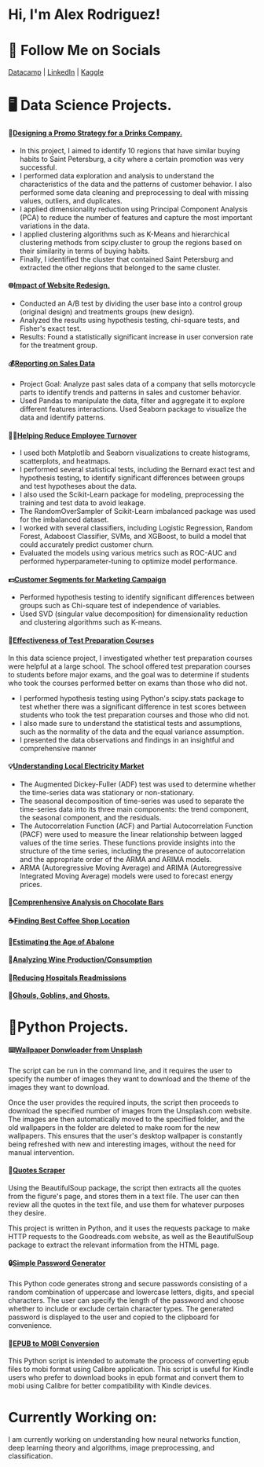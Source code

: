 <h1>Hi, I'm Alex Rodriguez!

 # :link: Follow Me on Socials
<a href="https://app.datacamp.com/portfolio/al3xrodz" target="_blank">Datacamp</a> | <a href="https://www.linkedin.com/in/alexander-rodriguez-/" target="_blank">LinkedIn</a> | <a href="https://www.kaggle.com/al3xrods" target="_blank">Kaggle</a>

# 🖥️ Data Science Projects.
#### 🍷[Designing a Promo Strategy for a Drinks Company.](https://app.datacamp.com/workspace/w/fc774eca-a1d5-4b39-a226-e73d86915648)
- In this project, I aimed to identify 10 regions that have similar buying habits to Saint Petersburg, a city where a certain promotion was very successful. 
- I performed data exploration and analysis to understand the characteristics of the data and the patterns of customer behavior. I also performed some data cleaning and preprocessing to deal with missing values, outliers, and duplicates.
- I applied dimensionality reduction using Principal Component Analysis (PCA) to reduce the number of features and capture the most important variations in the data.
- I applied clustering algorithms such as K-Means and hierarchical clustering methods from scipy.cluster to group the regions based on their similarity in terms of buying habits.
- Finally, I identified the cluster that contained Saint Petersburg and extracted the other regions that belonged to the same cluster. 
#### 🌐[Impact of Website Redesign.](https://app.datacamp.com/workspace/w/6a9e51ae-ee24-4d74-93a9-7449fe56f7d6)
- Conducted an A/B test by dividing the user base into a control group (original design) and treatments groups (new design).
- Analyzed the results using hypothesis testing, chi-square tests, and Fisher's exact test.
- Results: Found a statistically significant increase in user conversion rate for the treatment group.
#### 💰[Reporting on Sales Data](https://app.datacamp.com/workspace/w/a30215d4-6855-4929-a367-62dedc37e4ea)
 - Project Goal: Analyze past sales data of a company that sells motorcycle parts to identify trends and patterns in sales and customer behavior.
 - Used Pandas to manipulate the data, filter and aggregate it to explore different features interactions. Used Seaborn package to visualize the data and identify patterns.
#### 👷‍♂️[Helping Reduce Employee Turnover](https://app.datacamp.com/workspace/w/ec5ae7a2-89e0-47db-9452-6110a89b56ad)
 -  I used both Matplotlib and Seaborn visualizations to create histograms, scatterplots, and heatmaps.
 - I performed several statistical tests, including the Bernard exact test and hypothesis testing, to identify significant differences between groups and test hypotheses about the data.
  - I also used the Scikit-Learn package for modeling, preprocessing the training and test data to avoid leakage.
  - The RandomOverSampler of Scikit-Learn imbalanced package was used for the imbalanced dataset.
  - I worked with several classifiers, including Logistic Regression, Random Forest, Adaboost Classifier, SVMs, and XGBoost, to build a model that could accurately predict customer churn. 
  - Evaluated the models using various metrics such as ROC-AUC and performed hyperparameter-tuning to optimize model performance.
#### 💵[Customer Segments for Marketing Campaign](https://app.datacamp.com/workspace/w/66b04f38-08b7-4de4-b839-6f4da4d67275)
  -  Performed hypothesis testing to identify significant differences between groups such as Chi-square test of independence of variables.
  - Used SVD (singular value decomposition) for dimensionality reduction and clustering algorithms such as K-means.
#### 📝[Effectiveness of Test Preparation Courses](https://app.datacamp.com/workspace/w/fc0be9da-682a-4725-948b-2c6708ec5660)
  In this data science project, I investigated whether test preparation courses were helpful at a large school. The school offered test preparation courses to students before major exams, and the goal was to determine if students who took the courses performed better on exams than those who did not.
 
  - I performed hypothesis testing using Python's scipy.stats package to test whether there was a significant difference in test scores between students who took the test preparation courses and those who did not. 
  - I also made sure to understand the statistical tests and assumptions, such as the normality of the data and the equal variance assumption.
  - I presented the data observations and findings in an insightful and comprehensive manner
#### 💡[Understanding Local Electricity Market](https://app.datacamp.com/workspace/w/af6be56a-687f-4ea3-8a0d-2a1dadb79655)
  - The Augmented Dickey-Fuller (ADF) test was used to determine whether the time-series data was stationary or non-stationary.
  - The seasonal decomposition of time-series was used to separate the time-series data into its three main components: the trend component, the seasonal component, and the residuals.
  - The Autocorrelation Function (ACF) and Partial Autocorrelation Function (PACF) were used to measure the linear relationship between lagged values of the time series. These functions provide insights into the structure of the time series, including the presence of autocorrelation and the appropriate order of the ARMA and ARIMA models.
  -  ARMA (Autoregressive Moving Average) and ARIMA (Autoregressive Integrated Moving Average) models were used to forecast energy prices.
#### 🍫[Comprenhensive Analysis on Chocolate Bars](https://app.datacamp.com/workspace/w/83ec1596-1572-4d8b-a71e-71adcec067fe)
#### ☕[Finding Best Coffee Shop Location](https://app.datacamp.com/workspace/w/5acb88ba-3302-42e8-8a07-9c7f34ff9ba0)
#### 🦪[Estimating the Age of Abalone](https://github.com/al3xrods/Abalone-Age-Prediction)
#### 🍇[Analyzing Wine Production/Consumption](https://app.datacamp.com/workspace/w/9f9ffd42-d45b-40ea-b1d6-763c179d3f5b)
#### 🏥[Reducing Hospitals Readmissions](https://app.datacamp.com/workspace/w/1dbd970b-fdc5-4d03-88ae-37838aff7330)
#### 👺[Ghouls, Goblins, and Ghosts.](https://github.com/al3xrods/Ghouls-Goblins-and-Ghosts-Kaggle-Competition-)

# 🐍Python Projects.
#### ⌨️[Wallpaper Donwloader from Unsplash](https://github.com/al3xrods/wallpaper_donwloader/tree/main)
The script can be run in the command line, and it requires the user to specify the number of images they want to download and the theme of the images they want to download.

Once the user provides the required inputs, the script then proceeds to download the specified number of images from the Unsplash.com website. The images are then automatically moved to the specified folder, and the old wallpapers in the folder are deleted to make room for the new wallpapers. This ensures that the user's desktop wallpaper is constantly being refreshed with new and interesting images, without the need for manual intervention.
 
#### 📜[Quotes Scraper](https://github.com/al3xrods/quotes_scraper)
Using the BeautifulSoup package, the script then extracts all the quotes from the figure's page, and stores them in a text file. The user can then review all the quotes in the text file, and use them for whatever purposes they desire.

This project is written in Python, and it uses the requests package to make HTTP requests to the Goodreads.com website, as well as the BeautifulSoup package to extract the relevant information from the HTML page.
 
#### 🔒[Simple Password Generator](https://github.com/al3xrods/password_generator)
 This Python code generates strong and secure passwords consisting of a random combination of uppercase and lowercase letters, digits, and special characters. The user can specify the length of the password and choose whether to include or exclude certain character types. The generated password is displayed to the user and copied to the clipboard for convenience.
 
#### 📂[EPUB to MOBI Conversion](https://github.com/al3xrods/Calibre-Epub-to-Mobi-Conversion)
 This Python script is intended to automate the process of converting epub files to mobi format using Calibre application. This script is useful for Kindle users who prefer to download books in epub format and convert them to mobi using Calibre for better compatibility with Kindle devices.
 
# Currently Working on:
I am currently working on understanding how neural networks function, deep learning theory and algorithms, image preprocessing, and classification. 

<!--

-->
